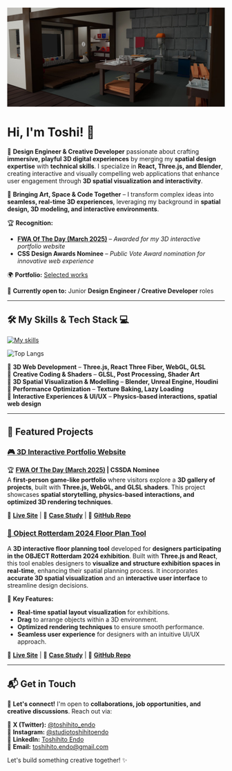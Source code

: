 
![Banner Image](/assets/portfolio-website-banner.jpg)

# Hi, I'm Toshi! 👋

🚀 **Design Engineer & Creative Developer** passionate about crafting **immersive, playful 3D digital experiences** by merging my **spatial design expertise** with **technical skills**. I specialize in **React, Three.js, and Blender**, creating interactive and visually compelling web applications that enhance user engagement through **3D spatial visualization and interactivity**.

🎨 **Bringing Art, Space & Code Together** – I transform complex ideas into **seamless, real-time 3D experiences**, leveraging my background in **spatial design, 3D modeling, and interactive environments**.

🏆 **Recognition:** 
- **[FWA Of The Day (March 2025)](https://thefwa.com/cases/a-3d-game-like-portfolio)** – *Awarded for my 3D interactive portfolio website*
- **CSS Design Awards Nominee** – *Public Vote Award nomination for innovative web experience*

🌍 **Portfolio:** [Selected works](https://toshihito-endo.com/works)

💼 **Currently open to:** Junior **Design Engineer / Creative Developer** roles  

---

## 🛠 My Skills & Tech Stack 💻 

[![My skills](https://skillicons.dev/icons?i=html,css,js,react,threejs,tailwind,cpp,blender,unreal,figma,arduino)](https://skillicons.dev)

![Top Langs](https://github-readme-stats.vercel.app/api/top-langs/?username=gentlehorse&layout=compact)

🔹 **3D Web Development** – **Three.js, React Three Fiber, WebGL, GLSL**  
🔹 **Creative Coding & Shaders** – **GLSL, Post Processing, Shader Art**  
🔹 **3D Spatial Visualization & Modelling** – **Blender, Unreal Engine, Houdini**  
🔹 **Performance Optimization** – **Texture Baking, Lazy Loading**  
🔹 **Interactive Experiences & UI/UX** – **Physics-based interactions, spatial web design**  

---

## 🚀 Featured Projects 

### [🎮 3D Interactive Portfolio Website](https://toshihito-endo.com)
🏆 **[FWA Of The Day (March 2025)](https://thefwa.com/cases/a-3d-game-like-portfolio) | CSSDA Nominee**  
A **first-person game-like portfolio** where visitors explore a **3D gallery of projects**, built with **Three.js, WebGL, and GLSL shaders**. This project showcases **spatial storytelling, physics-based interactions, and optimized 3D rendering techniques**.

🔗 **[Live Site](https://toshihito-endo.com)**  | 📖 **[Case Study](https://toshihito-endo.com/portfolio-website)** | 💾 **[GitHub Repo](https://github.com/GentleHorse/Portfolio)**

### [📐 Object Rotterdam 2024 Floor Plan Tool](https://object-rotterdam-2024-floor-plan.vercel.app/)
A **3D interactive floor planning tool** developed for **designers participating in the OBJECT Rotterdam 2024 exhibition**. Built with **Three.js and React**, this tool enables designers to **visualize and structure exhibition spaces in real-time**, enhancing their spatial planning process. It incorporates **accurate 3D spatial visualization** and an **interactive user interface** to streamline design decisions.

🔹 **Key Features:**
- **Real-time spatial layout visualization** for exhibitions.
- **Drag** to arrange objects within a 3D environment.
- **Optimized rendering techniques** to ensure smooth performance.
- **Seamless user experience** for designers with an intuitive UI/UX approach.

🔗 **[Live Site](https://object-rotterdam-2024-floor-plan.vercel.app/)** | 📖 **[Case Study](https://toshihito-endo.com/object-rotterdam-2024)** | 💾 **[GitHub Repo](https://github.com/GentleHorse/ObjectRotterdam2024FloorPlan)**  

---

## 📬 Get in Touch 

💌 **Let's connect!** I'm open to **collaborations, job opportunities, and creative discussions**. Reach out via:

📌 **X (Twitter):** [@toshihito_endo](https://x.com/toshihito_endo)  
📌 **Instagram:** [@studiotoshihitoendo](https://www.instagram.com/studiotoshihitoendo/)  
📌 **LinkedIn:** [Toshihito Endo](https://www.linkedin.com/in/toshihito-endo-a68a82172/)  
📌 **Email:** [toshihito.endo@gmail.com](mailto:toshihito.endo@gmail.com)  

Let's build something creative together! ✨

